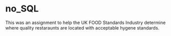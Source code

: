 # no_SQL

This was an assignment to help the UK FOOD Standards Industry determine where quality restaraunts are located with acceptable hygene standards.
